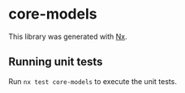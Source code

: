 # core-models

This library was generated with [Nx](https://nx.dev).

## Running unit tests

Run `nx test core-models` to execute the unit tests.

